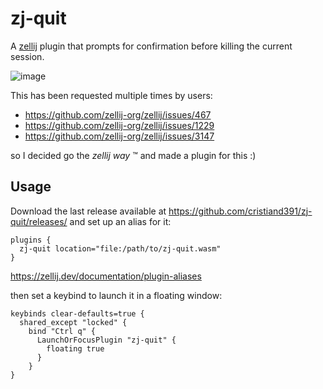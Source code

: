 # zj-quit 

A [zellij](https://zellij.dev/) plugin that prompts for confirmation before killing the current session.

![image](https://github.com/cristiand391/zj-quit/assets/6853656/0b2537c4-6872-402b-aa5d-f0713c46c32b)

This has been requested multiple times by users:
* https://github.com/zellij-org/zellij/issues/467
* https://github.com/zellij-org/zellij/issues/1229
* https://github.com/zellij-org/zellij/issues/3147

so I decided go the *zellij way* ™️ and made a plugin for this :)

## Usage

Download the last release available at https://github.com/cristiand391/zj-quit/releases/ and set up an alias for it:
```kdl
plugins {
  zj-quit location="file:/path/to/zj-quit.wasm"
}
```

https://zellij.dev/documentation/plugin-aliases

then set a keybind to launch it in a floating window:

```kdl
keybinds clear-defaults=true {
  shared_except "locked" {
    bind "Ctrl q" {
      LaunchOrFocusPlugin "zj-quit" {
        floating true
      }
    }
}
```
